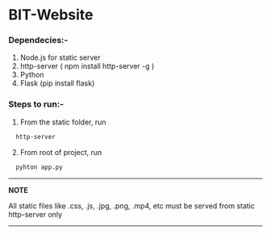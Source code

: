 # BIT-Website

### Dependecies:-
1) Node.js for static server
2) http-server ( npm install http-server -g )
3) Python
4) Flask (pip install flask)

### Steps to run:-
1) From the static folder, run
```sh
  http-server
```
2) From root of project, run
```sh
  pyhton app.py
```

---
**NOTE**

All static files like .css, .js, .jpg, .png, .mp4, etc must be served from static http-server only

---
